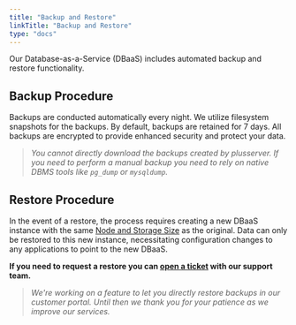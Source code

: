 ```yaml
---
title: "Backup and Restore"
linkTitle: "Backup and Restore"
type: "docs"
---
```


Our Database-as-a-Service (DBaaS) includes automated backup and restore functionality.

## Backup Procedure

Backups are conducted automatically every night. We utilize filesystem snapshots for the backups. By default, backups are retained for 7 days. All backups are encrypted to provide enhanced security and protect your data.

> *You cannot directly download the backups created by plusserver. If you need to perform a manual backup you need to rely on native DBMS tools like ```pg_dump``` or ```mysqldump```.*

## Restore Procedure

In the event of a restore, the process requires creating a new DBaaS instance with the same [Node and Storage Size](../nodesize/) as the original. Data can only be restored to this new instance, necessitating configuration changes to any applications to point to the new DBaaS.

**If you need to request a restore you can [open a ticket](https://customerservice.plusserver.com/support/ticket-create) with our support team.**

>*We're working on a feature to let you directly restore backups in our customer portal. Until then we thank you for your patience as we improve our services.*
